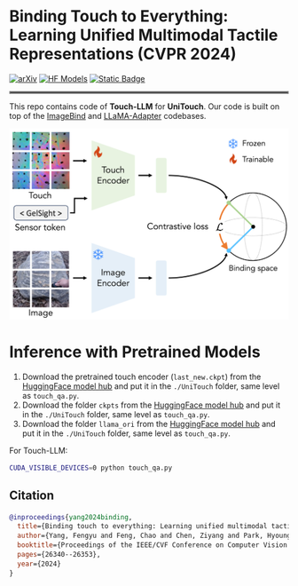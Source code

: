# Binding Touch to Everything: Learning Unified Multimodal Tactile Representations (CVPR 2024)
[![arXiv](https://img.shields.io/badge/arXiv-2401.18084-df2a2a.svg)](https://arxiv.org/abs/2401.18084)
[![HF Models](https://img.shields.io/badge/%F0%9F%A4%97-Models-yellow)](https://huggingface.co/chfeng/Touch-LLM)
[![Static Badge](https://img.shields.io/badge/Project-Page-a)](https://cfeng16.github.io/UniTouch/)

<hr style="border: 2px solid gray;"></hr>

This repo contains code of **Touch-LLM** for **UniTouch**.
Our code is built on top of the [ImageBind](https://github.com/facebookresearch/ImageBind) and [LLaMA-Adapter](https://github.com/OpenGVLab/LLaMA-Adapter) codebases.

![UniTouch model](images/unitouch-method.png)

# Inference with Pretrained Models

1. Download the pretrained touch encoder (`last_new.ckpt`) from the [HuggingFace model hub](https://huggingface.co/chfeng/Touch-LLM) and put it in the `./UniTouch` folder, same level as `touch_qa.py`.
2. Download the folder `ckpts` from the [HuggingFace model hub](https://huggingface.co/chfeng/Touch-LLM) and put it in the `./UniTouch` folder, same level as `touch_qa.py`.
3. Download the folder `llama_ori` from the [HuggingFace model hub](https://huggingface.co/chfeng/Touch-LLM) and put it in the `./UniTouch` folder, same level as `touch_qa.py`.



For Touch-LLM:
```bash
CUDA_VISIBLE_DEVICES=0 python touch_qa.py
```


## Citation

```bibtex
@inproceedings{yang2024binding,
  title={Binding touch to everything: Learning unified multimodal tactile representations},
  author={Yang, Fengyu and Feng, Chao and Chen, Ziyang and Park, Hyoungseob and Wang, Daniel and Dou, Yiming and Zeng, Ziyao and Chen, Xien and Gangopadhyay, Rit and Owens, Andrew and others},
  booktitle={Proceedings of the IEEE/CVF Conference on Computer Vision and Pattern Recognition},
  pages={26340--26353},
  year={2024}
}
```
